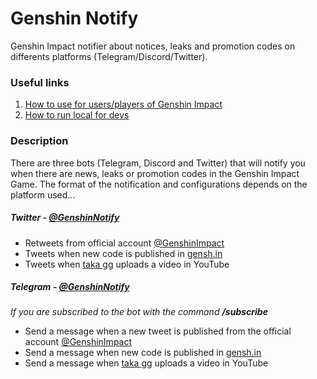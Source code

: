 # Genshin Notify
Genshin Impact notifier about notices, leaks and promotion codes on differents platforms (Telegram/Discord/Twitter).

### Useful links

1. [How to use for users/players of Genshin Impact](documentation/how_to_use/)
2. [How to run local for devs](documentation/how_to_dev/)

### Description

There are three bots (Telegram, Discord and Twitter) that will notify you when there are news, leaks or promotion codes in the Genshin Impact Game. The format of the notification and configurations depends on the platform used... 

##### Twitter - [@GenshinNotify](https://twitter.com/GenshinNotify)
- Retweets from official account [@GenshinImpact](https://twitter.com/GenshinImpact)
- Tweets when new code is published in [gensh.in](https://www.gensh.in/)
- Tweets when [taka gg](https://www.youtube.com/channel/UC65Haje10c2f5zSQjeJXI2A) uploads a video in YouTube

##### Telegram - [@GenshinNotify](https://t.me/GenshinNotifyBot)
*If you are subscribed to the bot with the command* ***/subscribe***
- Send a message when a new tweet is published from the official account [@GenshinImpact](https://twitter.com/GenshinImpact)
- Send a message when new code is published in [gensh.in](https://www.gensh.in/)
- Send a message when [taka gg](https://www.youtube.com/channel/UC65Haje10c2f5zSQjeJXI2A) uploads a video in YouTube
